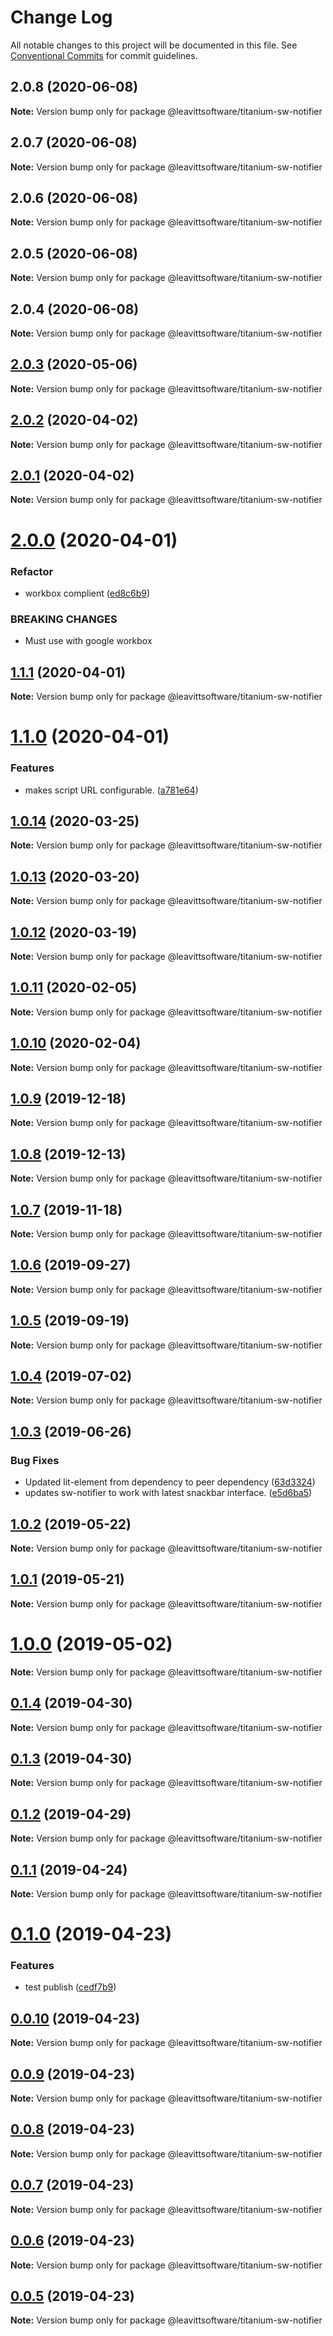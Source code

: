 # Change Log

All notable changes to this project will be documented in this file.
See [Conventional Commits](https://conventionalcommits.org) for commit guidelines.

## 2.0.8 (2020-06-08)

**Note:** Version bump only for package @leavittsoftware/titanium-sw-notifier





## 2.0.7 (2020-06-08)

**Note:** Version bump only for package @leavittsoftware/titanium-sw-notifier





## 2.0.6 (2020-06-08)

**Note:** Version bump only for package @leavittsoftware/titanium-sw-notifier





## 2.0.5 (2020-06-08)

**Note:** Version bump only for package @leavittsoftware/titanium-sw-notifier





## 2.0.4 (2020-06-08)

**Note:** Version bump only for package @leavittsoftware/titanium-sw-notifier





## [2.0.3](https://github.com/LeavittSoftware/titanium-elements/compare/@leavittsoftware/titanium-sw-notifier@2.0.2...@leavittsoftware/titanium-sw-notifier@2.0.3) (2020-05-06)

**Note:** Version bump only for package @leavittsoftware/titanium-sw-notifier





## [2.0.2](https://github.com/LeavittSoftware/titanium-elements/compare/@leavittsoftware/titanium-sw-notifier@2.0.1...@leavittsoftware/titanium-sw-notifier@2.0.2) (2020-04-02)

**Note:** Version bump only for package @leavittsoftware/titanium-sw-notifier





## [2.0.1](https://github.com/LeavittSoftware/titanium-elements/compare/@leavittsoftware/titanium-sw-notifier@2.0.0...@leavittsoftware/titanium-sw-notifier@2.0.1) (2020-04-02)

**Note:** Version bump only for package @leavittsoftware/titanium-sw-notifier





# [2.0.0](https://github.com/LeavittSoftware/titanium-elements/compare/@leavittsoftware/titanium-sw-notifier@1.1.1...@leavittsoftware/titanium-sw-notifier@2.0.0) (2020-04-01)


### Refactor

* workbox complient ([ed8c6b9](https://github.com/LeavittSoftware/titanium-elements/commit/ed8c6b9a2db998ff143e7867cf1181b09f2da5f9))


### BREAKING CHANGES

* Must use with google workbox 





## [1.1.1](https://github.com/LeavittSoftware/titanium-elements/compare/@leavittsoftware/titanium-sw-notifier@1.1.0...@leavittsoftware/titanium-sw-notifier@1.1.1) (2020-04-01)

**Note:** Version bump only for package @leavittsoftware/titanium-sw-notifier





# [1.1.0](https://github.com/LeavittSoftware/titanium-elements/compare/@leavittsoftware/titanium-sw-notifier@1.0.14...@leavittsoftware/titanium-sw-notifier@1.1.0) (2020-04-01)


### Features

* makes script URL configurable.  ([a781e64](https://github.com/LeavittSoftware/titanium-elements/commit/a781e64275f7244e748100d21c9d97f84d5415bf))





## [1.0.14](https://github.com/LeavittSoftware/titanium-elements/compare/@leavittsoftware/titanium-sw-notifier@1.0.13...@leavittsoftware/titanium-sw-notifier@1.0.14) (2020-03-25)

**Note:** Version bump only for package @leavittsoftware/titanium-sw-notifier





## [1.0.13](https://github.com/LeavittSoftware/titanium-elements/compare/@leavittsoftware/titanium-sw-notifier@1.0.12...@leavittsoftware/titanium-sw-notifier@1.0.13) (2020-03-20)

**Note:** Version bump only for package @leavittsoftware/titanium-sw-notifier





## [1.0.12](https://github.com/LeavittSoftware/titanium-elements/compare/@leavittsoftware/titanium-sw-notifier@1.0.11...@leavittsoftware/titanium-sw-notifier@1.0.12) (2020-03-19)

**Note:** Version bump only for package @leavittsoftware/titanium-sw-notifier





## [1.0.11](https://github.com/LeavittSoftware/titanium-elements/compare/@leavittsoftware/titanium-sw-notifier@1.0.10...@leavittsoftware/titanium-sw-notifier@1.0.11) (2020-02-05)

**Note:** Version bump only for package @leavittsoftware/titanium-sw-notifier





## [1.0.10](https://github.com/LeavittSoftware/titanium-elements/compare/@leavittsoftware/titanium-sw-notifier@1.0.9...@leavittsoftware/titanium-sw-notifier@1.0.10) (2020-02-04)

**Note:** Version bump only for package @leavittsoftware/titanium-sw-notifier





## [1.0.9](https://github.com/LeavittSoftware/titanium-elements/compare/@leavittsoftware/titanium-sw-notifier@1.0.8...@leavittsoftware/titanium-sw-notifier@1.0.9) (2019-12-18)

**Note:** Version bump only for package @leavittsoftware/titanium-sw-notifier





## [1.0.8](https://github.com/LeavittSoftware/titanium-elements/compare/@leavittsoftware/titanium-sw-notifier@1.0.7...@leavittsoftware/titanium-sw-notifier@1.0.8) (2019-12-13)

**Note:** Version bump only for package @leavittsoftware/titanium-sw-notifier





## [1.0.7](https://github.com/LeavittSoftware/titanium-elements/compare/@leavittsoftware/titanium-sw-notifier@1.0.6...@leavittsoftware/titanium-sw-notifier@1.0.7) (2019-11-18)

**Note:** Version bump only for package @leavittsoftware/titanium-sw-notifier





## [1.0.6](https://github.com/LeavittSoftware/titanium-elements/compare/@leavittsoftware/titanium-sw-notifier@1.0.5...@leavittsoftware/titanium-sw-notifier@1.0.6) (2019-09-27)

**Note:** Version bump only for package @leavittsoftware/titanium-sw-notifier





## [1.0.5](https://github.com/LeavittSoftware/titanium-elements/compare/@leavittsoftware/titanium-sw-notifier@1.0.4...@leavittsoftware/titanium-sw-notifier@1.0.5) (2019-09-19)

**Note:** Version bump only for package @leavittsoftware/titanium-sw-notifier





## [1.0.4](https://github.com/LeavittSoftware/titanium-elements/compare/@leavittsoftware/titanium-sw-notifier@1.0.3...@leavittsoftware/titanium-sw-notifier@1.0.4) (2019-07-02)

**Note:** Version bump only for package @leavittsoftware/titanium-sw-notifier





## [1.0.3](https://github.com/LeavittSoftware/titanium-elements/compare/@leavittsoftware/titanium-sw-notifier@1.0.2...@leavittsoftware/titanium-sw-notifier@1.0.3) (2019-06-26)


### Bug Fixes

* Updated lit-element from dependency to peer dependency ([63d3324](https://github.com/LeavittSoftware/titanium-elements/commit/63d3324))
* updates sw-notifier to work with latest snackbar interface. ([e5d6ba5](https://github.com/LeavittSoftware/titanium-elements/commit/e5d6ba5))





## [1.0.2](https://github.com/LeavittSoftware/titanium-elements/compare/@leavittsoftware/titanium-sw-notifier@1.0.1...@leavittsoftware/titanium-sw-notifier@1.0.2) (2019-05-22)

**Note:** Version bump only for package @leavittsoftware/titanium-sw-notifier





## [1.0.1](https://github.com/LeavittSoftware/titanium-elements/compare/@leavittsoftware/titanium-sw-notifier@1.0.0...@leavittsoftware/titanium-sw-notifier@1.0.1) (2019-05-21)

**Note:** Version bump only for package @leavittsoftware/titanium-sw-notifier





# [1.0.0](https://github.com/LeavittSoftware/titanium-elements/compare/@leavittsoftware/titanium-sw-notifier@0.1.4...@leavittsoftware/titanium-sw-notifier@1.0.0) (2019-05-02)

**Note:** Version bump only for package @leavittsoftware/titanium-sw-notifier






## [0.1.4](https://github.com/LeavittSoftware/titanium-elements/compare/@leavittsoftware/titanium-sw-notifier@0.1.3...@leavittsoftware/titanium-sw-notifier@0.1.4) (2019-04-30)

**Note:** Version bump only for package @leavittsoftware/titanium-sw-notifier





## [0.1.3](https://github.com/LeavittSoftware/titanium-elements/compare/@leavittsoftware/titanium-sw-notifier@0.1.2...@leavittsoftware/titanium-sw-notifier@0.1.3) (2019-04-30)

**Note:** Version bump only for package @leavittsoftware/titanium-sw-notifier





## [0.1.2](https://github.com/LeavittSoftware/titanium-elements/compare/@leavittsoftware/titanium-sw-notifier@0.1.1...@leavittsoftware/titanium-sw-notifier@0.1.2) (2019-04-29)

**Note:** Version bump only for package @leavittsoftware/titanium-sw-notifier





## [0.1.1](https://github.com/LeavittSoftware/titanium-elements/compare/@leavittsoftware/titanium-sw-notifier@0.1.0...@leavittsoftware/titanium-sw-notifier@0.1.1) (2019-04-24)

**Note:** Version bump only for package @leavittsoftware/titanium-sw-notifier





# [0.1.0](https://github.com/LeavittSoftware/titanium-elements/compare/@leavittsoftware/titanium-sw-notifier@0.0.10...@leavittsoftware/titanium-sw-notifier@0.1.0) (2019-04-23)


### Features

* test publish ([cedf7b9](https://github.com/LeavittSoftware/titanium-elements/commit/cedf7b9))





## [0.0.10](https://github.com/LeavittSoftware/titanium-elements/compare/@leavittsoftware/titanium-sw-notifier@0.0.9...@leavittsoftware/titanium-sw-notifier@0.0.10) (2019-04-23)

**Note:** Version bump only for package @leavittsoftware/titanium-sw-notifier






## [0.0.9](https://github.com/LeavittSoftware/titanium-elements/compare/@leavittsoftware/titanium-sw-notifier@0.0.8...@leavittsoftware/titanium-sw-notifier@0.0.9) (2019-04-23)

**Note:** Version bump only for package @leavittsoftware/titanium-sw-notifier





## [0.0.8](https://github.com/LeavittSoftware/titanium-elements/compare/@leavittsoftware/titanium-sw-notifier@0.0.7...@leavittsoftware/titanium-sw-notifier@0.0.8) (2019-04-23)

**Note:** Version bump only for package @leavittsoftware/titanium-sw-notifier





## [0.0.7](https://github.com/LeavittSoftware/titanium-elements/compare/@leavittsoftware/titanium-sw-notifier@0.0.6...@leavittsoftware/titanium-sw-notifier@0.0.7) (2019-04-23)

**Note:** Version bump only for package @leavittsoftware/titanium-sw-notifier






## [0.0.6](https://github.com/LeavittSoftware/titanium-elements/compare/@leavittsoftware/titanium-sw-notifier@0.0.5...@leavittsoftware/titanium-sw-notifier@0.0.6) (2019-04-23)

**Note:** Version bump only for package @leavittsoftware/titanium-sw-notifier





## [0.0.5](https://github.com/LeavittSoftware/titanium-elements/compare/@leavittsoftware/titanium-sw-notifier@0.0.4...@leavittsoftware/titanium-sw-notifier@0.0.5) (2019-04-23)

**Note:** Version bump only for package @leavittsoftware/titanium-sw-notifier
